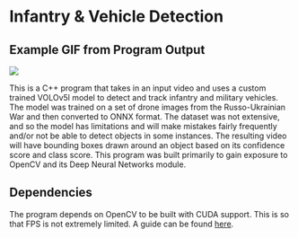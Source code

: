 # Infantry & Vehicle Detection

## Example GIF from Program Output
![](https://github.com/DYLAB2331/infantry-and-vehicle-detection/blob/main/test.gif)

This is a C++ program that takes in an input video and uses a custom trained VOLOv5l model to detect and track infantry and military vehicles. The model was trained on a set of drone images from the Russo-Ukrainian War and then converted to ONNX format. The dataset was not extensive, and so the model has limitations and will make mistakes fairly frequently and/or not be able to detect objects in some instances. The resulting video will have bounding boxes drawn around an object based on its confidence score and class score. This program was built primarily to gain exposure to OpenCV and its Deep Neural Networks module.

## Dependencies

The program depends on OpenCV to be built with CUDA support. This is so that FPS is not extremely limited. A guide can be found [here](https://haroonshakeel.medium.com/build-opencv-4-4-0-with-cuda-gpu-support-on-windows-10-without-tears-aa85d470bcd0).
